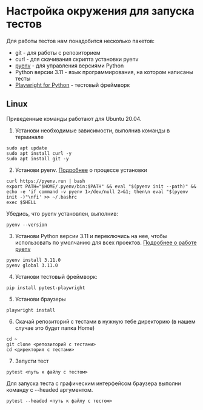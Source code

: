 # Настройка окружения для запуска тестов

Для работы тестов нам понадобится несколько пакетов:
* git - для работы с репозиторием
* curl - для скачивания скрипта установки pyenv
* [pyenv](https://github.com/pyenv/pyenv) - для управления версиями Python
* Python версии 3.11 - язык программирования, на котором написаны тесты
* [Playwright for Python](https://playwright.dev/python/) - тестовый фреймворк

## Linux

Приведенные команды работают для Ubuntu 20.04. 

1. Установи необходимые зависимости, выполнив команды в терминале
```
sudo apt update
sudo apt install curl -y
sudo apt install git -y
```
2. Установи pyenv. [Подробнее](https://itslinuxfoss.com/install-use-pyenv-ubuntu/) о процессе установки
```
curl https://pyenv.run | bash
export PATH="$HOME/.pyenv/bin:$PATH" && eval "$(pyenv init --path)" && echo -e 'if command -v pyenv 1>/dev/null 2>&1; then\n eval "$(pyenv init -)"\nfi' >> ~/.bashrc
exec $SHELL
```
Убедись, что pyenv установлен, выполнив:
```
pyenv --version
```

3. Установи Python версии 3.11 и переключись на нее, чтобы использовать по умолчанию для всех проектов. [Подробнее о работе pyenv](https://github.com/pyenv/pyenv)
```
pyenv install 3.11.0
pyenv global 3.11.0
```

4. Установи тестовый фреймворк:
```
pip install pytest-playwright
```

5. Установи браузеры
```
playwright install
```

6. Скачай репозиторий с тестами в нужную тебе директорию (в нашем случае это будет папка Home)
```
cd ~
git clone <репозиторий с тестами>
cd <директория с тестами>
```

7. Запусти тест
```
pytest <путь к файлу с тестом>
```
Для запуска теста с графическим интерфейсом браузера выполни команду с --headed аргументом.
```
pytest --headed <путь к файлу с тестом> 
```
